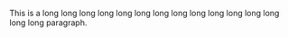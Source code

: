 <!-- starfire-ignore -->
This is a long long long long long long long long long long long long long long long paragraph.
